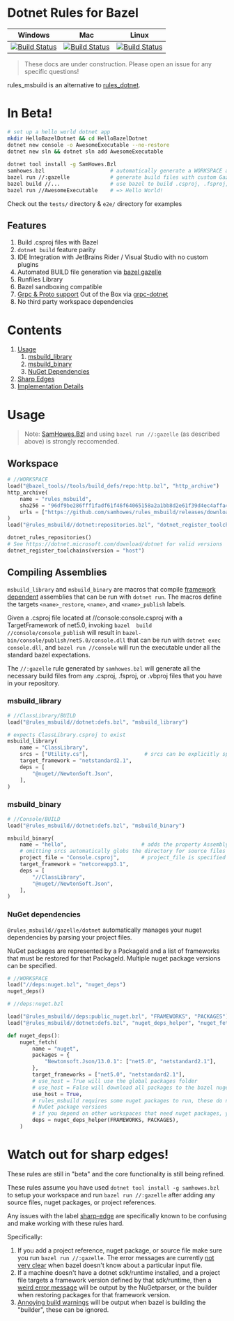 # Dotnet Rules for Bazel

| Windows                                                                                                                                                                                                                                                        | Mac                                                                                                                                                                                                                                                    | Linux                                                                                                                                                                                                                                                      |
| -------------------------------------------------------------------------------------------------------------------------------------------------------------------------------------------------------------------------------------------------------------- | ------------------------------------------------------------------------------------------------------------------------------------------------------------------------------------------------------------------------------------------------------ | ---------------------------------------------------------------------------------------------------------------------------------------------------------------------------------------------------------------------------------------------------------- |
| [![Build Status](https://dev.azure.com/samhowes/rules_msbuild/_apis/build/status/samhowes.rules_msbuild?branchName=master&jobName=windows)](https://dev.azure.com/samhowes/rules_msbuild/_build/latest?definitionId=6&branchName=master&jobName=windows) | [![Build Status](https://dev.azure.com/samhowes/rules_msbuild/_apis/build/status/samhowes.rules_msbuild?branchName=master&jobName=mac)](https://dev.azure.com/samhowes/rules_msbuild/_build/latest?definitionId=6&branchName=master&jobName=mac) | [![Build Status](https://dev.azure.com/samhowes/rules_msbuild/_apis/build/status/samhowes.rules_msbuild?branchName=master&jobName=linux)](https://dev.azure.com/samhowes/rules_msbuild/_build/latest?definitionId=6&branchName=master&jobName=linux) |

<!--
Links
 -->
> These docs are under construction. Please open an issue for any specific questions!

rules_msbuild is an alternative to [rules_dotnet](https://github.com/bazelbuild/rules_dotnet).

# In Beta!
```bash
# set up a hello world dotnet app
mkdir HelloBazelDotnet && cd HelloBazelDotnet 
dotnet new console -o AwesomeExecutable --no-restore
dotnet new sln && dotnet sln add AwesomeExecutable
 
dotnet tool install -g SamHowes.Bzl
samhowes.bzl                     # automatically generate a WORKSPACE and ide integration files
bazel run //:gazelle             # generate build files with custom Gazelle language
bazel build //...                # use bazel to build .csproj, .fsproj, or .vbproj files
bazel run //AwesomeExecutable    # => Hello World!
```

Check out the `tests/` directory & `e2e/` directory for examples

## Features
1. Build .csproj files with Bazel
1. `dotnet build` feature parity
1. IDE Integration with JetBrains Rider / Visual Studio with no custom plugins
1. Automated BUILD file generation via [bazel gazelle](https://github.com/bazelbuild/bazel-gazelle)
1. Runfiles Library
1. Bazel sandboxing compatible
1. [Grpc & Proto support](./tests/examples/Grpc) Out of the Box via [grpc-dotnet](https://github.com/grpc/grpc-dotnet)
1. No third party workspace dependencies

# Contents
1. [Usage](#usage)
    1. [msbuild_library](#msbuild_library)
    1. [msbuild_binary](#msbuild_binary)
    1. [NuGet Dependencies](#nuget-dependencies)
1. [Sharp Edges](#watch-out-for-sharp-edges)
1. [Implementation Details](./docs/ImplementationDetails.md)


# Usage

> Note: [SamHowes.Bzl](https://www.nuget.org/packages/SamHowes.Bzl/) and using `bazel run //:gazelle` (as described above) is strongly reccomended. 
## Workspace
```python
# //WORKSPACE
load("@bazel_tools//tools/build_defs/repo:http.bzl", "http_archive")
http_archive(
    name = "rules_msbuild",
    sha256 = "96df9be286fff1fadf61f46f64065158a2a1bb8d2e61f39d4ec4affa443012a9",
    urls = ["https://github.com/samhowes/rules_msbuild/releases/download/0.0.8/rules_msbuild-0.0.8.tar.gz"],
)
load("@rules_msbuild//dotnet:repositories.bzl", "dotnet_register_toolchains", "dotnet_rules_repositories")

dotnet_rules_repositories()
# See https://dotnet.microsoft.com/download/dotnet for valid versions
dotnet_register_toolchains(version = "host")
```
## Compiling Assemblies
`msbuild_library` and `msbuild_binary` are macros that compile [framework dependent](https://andrewlock.net/should-i-use-self-contained-or-framework-dependent-publishing-in-docker-images/) assemblies that can be run with `dotnet run`. The macros define the targets `<name>_restore`, `<name>`, and `<name>_publish` 
labels. 

Given a .csproj file located at //console:console.csproj with a TargetFramework of net5.0, invoking 
`bazel  build //console/console_publish` will result in `bazel-bin/console/publish/net5.0/console.dll`
that can be run with `dotnet exec console.dll`, and `bazel run //console` will run the executable 
under all the standard bazel expectations.

The `//:gazelle` rule generated by `samhowes.bzl` will generate all the necessary build files from 
any .csproj, .fsproj, or .vbproj files that you have in your repository.  

### msbuild_library
```python
# //ClassLibrary/BUILD
load("@rules_msbuild//dotnet:defs.bzl", "msbuild_library")

# expects ClassLibrary.csproj to exist
msbuild_library(
    name = "ClassLibrary",
    srcs = ["Utility.cs"],                  # srcs can be explicitly specified
    target_framework = "netstandard2.1",
    deps = [
        "@nuget//NewtonSoft.Json",
    ],
)
```
### msbuild_binary
```python
# //Console/BUILD
load("@rules_msbuild//dotnet:defs.bzl", "msbuild_binary")

msbuild_binary(
    name = "hello",                        # adds the property AssemblyName="hello"
    # omitting srcs automatically globs the directory for source files
    project_file = "Console.csproj",       # project_file is specified when AssemblyName is different
    target_framework = "netcoreapp3.1",
    deps = [
        "//ClassLibrary",
        "@nuget//NewtonSoft.Json",
    ],
)
```

### NuGet dependencies

`@rules_msbuild//gazelle/dotnet` automatically manages your nuget dependencies by parsing your 
project files. 

NuGet packages are represented by a PackageId and a list of frameworks that must be
restored for that PackageId. Multiple nuget package versions can be specified.

```python
# //WORKSPACE
load("//deps:nuget.bzl", "nuget_deps")
nuget_deps()
```

```python
# //deps:nuget.bzl

load("@rules_msbuild//deps:public_nuget.bzl", "FRAMEWORKS", "PACKAGES")
load("@rules_msbuild//dotnet:defs.bzl", "nuget_deps_helper", "nuget_fetch")

def nuget_deps():
    nuget_fetch(
        name = "nuget",
        packages = {
            "Newtonsoft.Json/13.0.1": ["net5.0", "netstandard2.1"],
        },
        target_frameworks = ["net5.0", "netstandard2.1"],
        # use_host = True will use the global packages folder
        # use_host = False will download all packages to the bazel nuget workspace folder in isolation
        use_host = True,
        # rules_msbuild requires some nuget packages to run, these do not affect your workspaces
        # NuGet package versions
        # if you depend on other workspaces that need nuget packages, you can add them here
        deps = nuget_deps_helper(FRAMEWORKS, PACKAGES),
    )
```

# Watch out for sharp edges!
These rules are still in "beta" and the core functionality is still being refined. 

These rules assume you have used `dotnet tool install -g samhowes.bzl` to setup your workspace  and
 run `bazel run //:gazelle` after adding any source files, nuget packages, or project references.
 
Any issues with the label [sharp-edge](https://github.com/samhowes/rules_msbuild/issues?q=is%3Aissue+is%3Aopen+label%3Asharp-edge) are specifically known to be confusing and  make working with these rules 
hard.

Specifically:
1. If you add a project reference, nuget package, or source file make sure you run 
    `bazel run //:gazelle`. The error messages are currently [not very clear](https://github.com/samhowes/rules_msbuild/issues/159) when bazel doesn't know about a particular input file.
1. If a machine doesn't have a dotnet sdk/runtime installed, and a project file targets a framework 
    version defined by that sdk/runtime, then a [weird error message](https://github.com/samhowes/rules_msbuild/issues?q=is%3Aissue+is%3Aopen+label%3Asharp-edge) will be output by the NuGetparser, or the 
    builder when restoring packages for that framework version.
1. [Annoying build warnings](https://github.com/samhowes/rules_msbuild/issues/148) will be output when bazel is building the "builder", these can be 
    ignored.